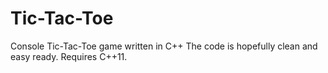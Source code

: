 # Tic-Tac-Toe
Console Tic-Tac-Toe game written in C++
The code is hopefully clean and easy ready.
Requires C++11.
